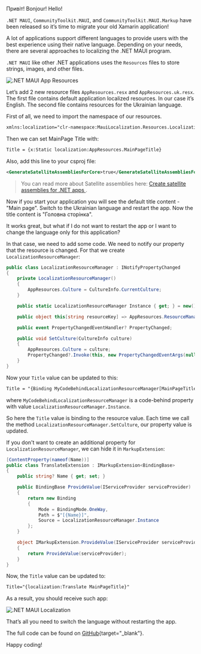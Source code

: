 Привіт! Bonjour! Hello!

`.NET MAUI`, `CommunityToolkit.MAUI`, and `CommunityToolkit.MAUI.Markup` have been released so it’s time to migrate your old Xamarin application!

A lot of applications support different languages to provide users with the best experience using their native language. Depending on your needs, there are several approaches to localizing the .NET MAUI program.

`.NET MAUI` like other .NET applications uses the `Resources` files to store strings, images, and other files.

![.NET MAUI App Resources](https://ik.imagekit.io/VladislavAntonyuk/vladislavantonyuk/articles/20/mauilocalization-1.png)

Let’s add 2 new resource files `AppResources.resx` and `AppResources.uk.resx`. The first file contains default application localized resources. In our case it’s English. The second file contains resources for the Ukrainian language.

First of all, we need to import the namespace of our resources.

```xml
xmlns:localization="clr-namespace:MauiLocalization.Resources.Localization"
```

Then we can set  MainPage Title with:

```xml
Title = {x:Static localization:AppResources.MainPageTitle}
```

Also, add this line to your csproj file:

```xml
<GenerateSatelliteAssembliesForCore>true</GenerateSatelliteAssembliesForCore>
```

> You can read more about Satellite assemblies here: [Create satellite assemblies for .NET apps
](https://docs.microsoft.com/en-us/dotnet/core/extensions/create-satellite-assemblies).

Now if you start your application you will see the default title content - "Main page". Switch to the Ukrainian language and restart the app. Now the title content is "Головна сторінка".

It works great, but what if I do not want to restart the app or I want to change the language only for this application?

In that case, we need to add some code. We need to notify our property that the resource is changed. For that we create `LocalizationResourceManager`:

```csharp
public class LocalizationResourceManager : INotifyPropertyChanged
{
	private LocalizationResourceManager()
	{
		AppResources.Culture = CultureInfo.CurrentCulture;
	}

	public static LocalizationResourceManager Instance { get; } = new();

	public object this[string resourceKey] => AppResources.ResourceManager.GetObject(resourceKey, AppResources.Culture) ?? Array.Empty<byte>();

	public event PropertyChangedEventHandler? PropertyChanged;

	public void SetCulture(CultureInfo culture)
	{
		AppResources.Culture = culture;
		PropertyChanged?.Invoke(this, new PropertyChangedEventArgs(null));
	}
}
```

Now your `Title` value can be updated to this:

```xml
Title = "{Binding MyCodeBehindLocalizationResourceManager[MainPageTitle], Mode=OneWay}"
```

where `MyCodeBehindLocalizationResourceManager` is a code-behind property with value `LocalizationResourceManager.Instance`.

So here the `Title` value is binding to the resource value. Each time we call the method `LocalizationResourceManager.SetCulture`, our property value is updated.

If you don't want to create an additional property for `LocalizationResourceManager`, we can hide it in `MarkupExtension`:

```csharp
[ContentProperty(nameof(Name))]
public class TranslateExtension : IMarkupExtension<BindingBase>
{
	public string? Name { get; set; }

	public BindingBase ProvideValue(IServiceProvider serviceProvider)
	{
		return new Binding
		{
			Mode = BindingMode.OneWay,
			Path = $"[{Name}]",
			Source = LocalizationResourceManager.Instance
		};
	}

	object IMarkupExtension.ProvideValue(IServiceProvider serviceProvider)
	{
		return ProvideValue(serviceProvider);
	}
}
```

Now, the `Title` value can be updated to:

```xml
Title="{localization:Translate MainPageTitle}"
```

As a result, you should receive such app:

![.NET MAUI Localization](https://ik.imagekit.io/VladislavAntonyuk/vladislavantonyuk/articles/20/MauiLocalization.gif)

That’s all you need to switch the language without restarting the app.

The full code can be found on [GitHub](https://github.com/VladislavAntonyuk/MauiSamples/tree/main/MauiLocalization){target="_blank"}.

Happy coding!